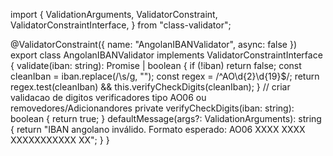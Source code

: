 import {
  ValidationArguments,
  ValidatorConstraint,
  ValidatorConstraintInterface,
} from "class-validator";

@ValidatorConstraint({ name: "AngolanIBANValidator", async: false })
export class AngolanIBANValidator implements ValidatorConstraintInterface {
  validate(iban: string): Promise<boolean> | boolean {
    if (!iban) return false;
    const cleanIban = iban.replace(/\s/g, "");
    const regex = /^AO\d{2}\d{19}$/;
    return regex.test(cleanIban) && this.verifyCheckDigits(cleanIban);
  }
  // criar validacao de digitos verificadores tipo AO06 ou removedores/Adicionandores
  private verifyCheckDigits(iban: string): boolean {
    return true;
  }
  defaultMessage(args?: ValidationArguments): string {
    return "IBAN angolano inválido. Formato esperado: AO06 XXXX XXXX XXXXXXXXXXX XX";
  }
}
